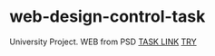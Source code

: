 # web-design-control-task
University Project. WEB from PSD
[TASK LINK](http://web-grafika.pro/verstka-saita-uchebnye-kursy/uroki-html-i-css/kontrolnoe-zadanie-sozdanie-adaptivnogo-shablona-na-osnove-psd-shablona.php)
[TRY](http://kvrvgixzis.github.io/web-design-control-task)
